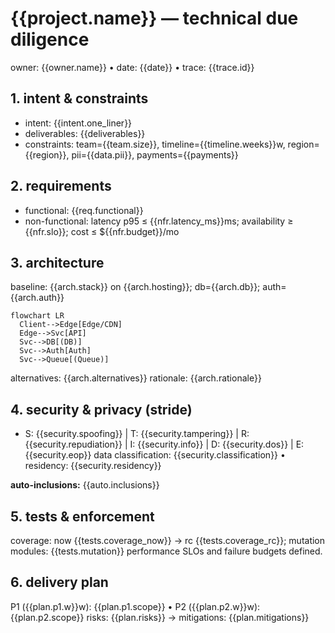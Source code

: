 # {{project.name}} — technical due diligence
owner: {{owner.name}} • date: {{date}} • trace: {{trace.id}}

## 1. intent & constraints
- intent: {{intent.one_liner}}
- deliverables: {{deliverables}}
- constraints: team={{team.size}}, timeline={{timeline.weeks}}w, region={{region}}, pii={{data.pii}}, payments={{payments}}

## 2. requirements
- functional: {{req.functional}}
- non-functional: latency p95 ≤ {{nfr.latency_ms}}ms; availability ≥ {{nfr.slo}}; cost ≤ ${{nfr.budget}}/mo

## 3. architecture
baseline: {{arch.stack}} on {{arch.hosting}}; db={{arch.db}}; auth={{arch.auth}}
```mermaid
flowchart LR
  Client-->Edge[Edge/CDN]
  Edge-->Svc[API]
  Svc-->DB[(DB)]
  Svc-->Auth[Auth]
  Svc-->Queue[(Queue)]
```
alternatives: {{arch.alternatives}}
rationale: {{arch.rationale}}

## 4. security & privacy (stride)
- S: {{security.spoofing}} | T: {{security.tampering}} | R: {{security.repudiation}} | I: {{security.info}} | D: {{security.dos}} | E: {{security.eop}}
data classification: {{security.classification}} • residency: {{security.residency}}

**auto-inclusions:**
{{auto.inclusions}}

## 5. tests & enforcement
coverage: now {{tests.coverage_now}} → rc {{tests.coverage_rc}}; mutation modules: {{tests.mutation}}
performance SLOs and failure budgets defined.

## 6. delivery plan
P1 ({{plan.p1.w}}w): {{plan.p1.scope}} • P2 ({{plan.p2.w}}w): {{plan.p2.scope}}
risks: {{plan.risks}} → mitigations: {{plan.mitigations}}
